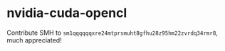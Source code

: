 # nvidia-cuda-opencl

Contribute SMH to `sm1qqqqqqxre24mtprsmuht8gfhu28z95hm22zvrdq34rmr8`, much appreciated!
